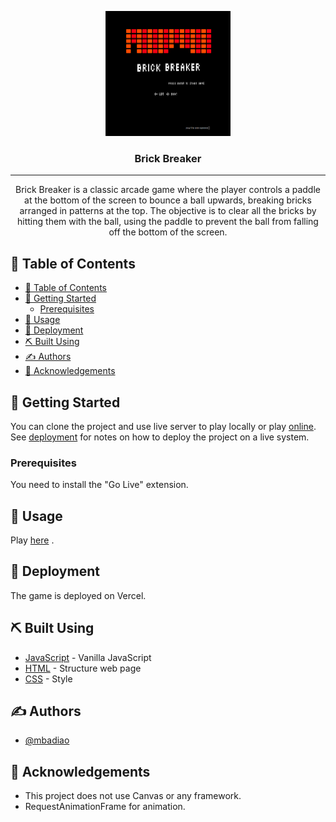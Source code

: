 <p align="center">
  <a href="https://brick-breacker.vercel.app/" rel="noopener">
    <img width=200px height=200px src="./projectimg.png" alt="Project logo"></a>
</p>

<h3 align="center">Brick Breaker</h3>

---

<p align="center">Brick Breaker is a classic arcade game where the player controls a paddle at the bottom of the screen to bounce a ball upwards, breaking bricks arranged in patterns at the top. The objective is to clear all the bricks by hitting them with the ball, using the paddle to prevent the ball from falling off the bottom of the screen.</p>

## 📝 Table of Contents

- [📝 Table of Contents](#-table-of-contents)
- [🏁 Getting Started ](#-getting-started-)
  - [Prerequisites](#prerequisites)
- [🎈 Usage ](#-usage-)
- [🚀 Deployment ](#-deployment-)
- [⛏️ Built Using ](#️-built-using-)
- [✍️ Authors ](#️-authors-)
- [🎉 Acknowledgements ](#-acknowledgements-)

## 🏁 Getting Started <a name = "getting_started"></a>

You can clone the project and use live server to play locally or play [online](https://brick-breacker.vercel.app/). See [deployment](#deployment) for notes on how to deploy the project on a live system.

### Prerequisites

You need to install the "Go Live" extension.


## 🎈 Usage <a name="usage"></a>

Play [here](https://brick-breacker.vercel.app/) .

## 🚀 Deployment <a name = "deployment"></a>

The game is deployed on Vercel.

## ⛏️ Built Using <a name = "built_using"></a>

- [JavaScript](https://www.javascript.com/) - Vanilla JavaScript
- [HTML](https://www.w3schools.com/html/) - Structure web page
- [CSS](https://www.w3schools.com/css/) - Style


## ✍️ Authors <a name = "authors"></a>

- [@mbadiao](https://github.com/mbadiao)

## 🎉 Acknowledgements <a name = "acknowledgement"></a>

- This project does not use Canvas or any framework.
- RequestAnimationFrame for animation.
